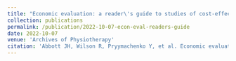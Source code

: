 ```yaml
---
title: "Economic evaluation: a reader\'s guide to studies of cost-effectiveness"
collection: publications
permalink: /publication/2022-10-07-econ-eval-readers-guide
date: 2022-10-07
venue: 'Archives of Physiotherapy'
citation: 'Abbott JH, Wilson R, Pryymachenko Y, et al. Economic evaluation: a reader\'s guide to studies of cost-effectiveness. Archives of Physiotherapy;In Press.'
---
```

